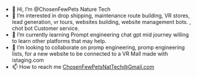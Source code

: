 - 👋 Hi, I’m @ChosenFewPets Nature Tech
- 👀 I’m interested in drop shipping, maintenance route building, VR stores, lead generation, vr tours, websites building, website management bots. , chot bot  Customer service.
- 🌱 I’m currently learning Prompt engineering chat gpt mid journey willing to learn other platforms that may help.
- 💞️ I’m looking to collaborate on promp engineering, promp engineering lists, for a new website to be   connected to a VR Mall made with istaging.com 
- 📫 How to reach me ChosenFewPetsNatTech@Gmail.com 

<!---
ChosenFewPet/ChosenFewPet is a ✨ special ✨
--->
